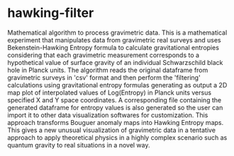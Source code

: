 # hawking-filter
Mathematical algorithm to process gravimetric data. This is a mathematical experiment that manipulates data from gravimetric real surveys and uses Bekenstein-Hawking Entropy formula to calculate gravitational entropies considering that each gravimetric measurement corresponds to a hypothetical value of surface gravity of an individual Schwarzschild black hole in Planck units. The algorithm reads the original dataframe from gravimetric surveys in 'csv' format and then perform the 'filtering' calculations using gravitational entropy formulas generating as output a 2D map plot of interpolated values of Log(Entropy) in Planck units versus specified X and Y space coordinates. A corresponding file containing the generated dataframe for entropy values is also generated so the user can import it to other data visualization softwares for customization. This approach transforms Bouguer anomaly maps into Hawking Entropy maps. This gives a new unusual visualization of gravimetric data in a tentative approach to apply theoretical physics in a highly complex scenario such as quantum gravity to real situations in a novel way.
